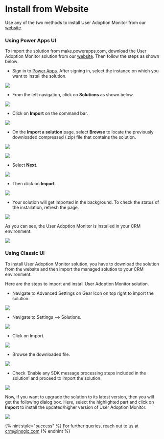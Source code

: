 # Install from Website

Use any of the two methods to install User Adoption Monitor from our [website](https://www.inogic.com/product/productivity-apps/user-adoption-monitor-in-dynamics-crm).

### Using Power Apps UI

To import the solution from make.powerapps.com, download the User Adoption Monitor solution from our [website](https://www.inogic.com/product/productivity-apps/user-adoption-monitor-in-dynamics-crm). Then follow the steps as shown below:

* Sign in to [Power Apps](https://make.powerapps.com/?utm\_source=padocs\&utm\_medium=linkinadoc\&utm\_campaign=referralsfromdoc). After signing in, select the instance on which you want to install the solution.

![](../../.gitbook/assets/u1.png)

* From the left navigation, click on **Solutions** as shown below.

![](../../.gitbook/assets/u2.png)

* Click on **Import** on the command bar.

![](../../.gitbook/assets/u3.png)

* &#x20;On the **Import a solution** page, select **Browse** to locate the previously downloaded compressed (.zip) file that contains the solution.

![](../../.gitbook/assets/u4.png)

![](../../.gitbook/assets/u5.png)

* Select **Next**.

![](<../../.gitbook/assets/u6 (1).png>)

* Then click on **Import**.

![](<../../.gitbook/assets/u7 (1).png>)

* Your solution will get imported in the background. To check the status of the installation, refresh the page.

![](../../.gitbook/assets/u8.png)

As you can see, the User Adoption Monitor is installed in your CRM environment.

![](../../.gitbook/assets/u9.png)

### Using Classic UI <a href="#using-classic-ui" id="using-classic-ui"></a>

To install User Adoption Monitor solution, you have to download the solution from the website and then import the managed solution to your CRM environment.

Here are the steps to import and install User Adoption Monitor solution.

* Navigate to Advanced Settings on Gear Icon on top right to import the solution.

![](<../../.gitbook/assets/11 (2).png>)

* Navigate to Settings --> Solutions.

![](<../../.gitbook/assets/12 (10).png>)

* Click on Import.

![](<../../.gitbook/assets/13 (7).png>)

* Browse the downloaded file.

![](<../../.gitbook/assets/u5 (2).png>)

* Check ‘Enable any SDK message processing steps included in the solution’ and proceed to import the solution.

![](../../.gitbook/assets/15.png)

Now, if you want to upgrade the solution to its latest version, then you will get the following dialog box. Here, select the highlighted part and click on **Import** to install the updated/higher version of User Adoption Monitor.

![](../../.gitbook/assets/UpgradeAndOverwrite.jpg)

{% hint style="success" %}
For further queries, reach out to us at [crm@inogic.com](mailto:crm@inogic.com)
{% endhint %}

